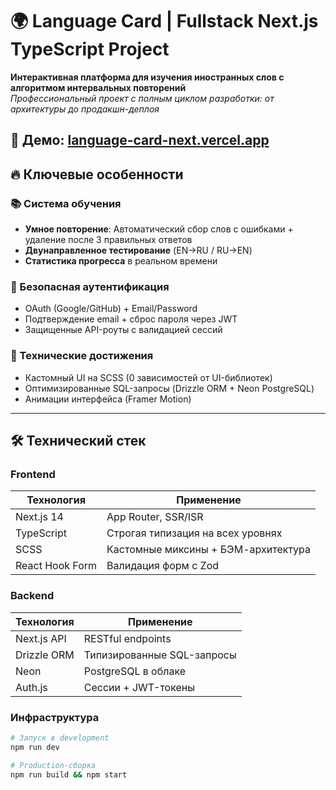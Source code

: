# 🌍 Language Card | Fullstack Next.js TypeScript Project

**Интерактивная платформа для изучения иностранных слов с алгоритмом интервальных повторений**  
*Профессиональный проект с полным циклом разработки: от архитектуры до продакшн-деплоя*

🚀 **Демо**: [language-card-next.vercel.app](https://language-card-next.vercel.app/)  
---

## 🔥 Ключевые особенности

### 📚 Система обучения
- **Умное повторение**: Автоматический сбор слов с ошибками + удаление после 3 правильных ответов
- **Двунаправленное тестирование** (EN→RU / RU→EN)
- **Статистика прогресса** в реальном времени

### 🔐 Безопасная аутентификация
- OAuth (Google/GitHub) + Email/Password
- Подтверждение email + сброс пароля через JWT
- Защищенные API-роуты с валидацией сессий

### 🎯 Технические достижения
- Кастомный UI на SCSS (0 зависимостей от UI-библиотек)
- Оптимизированные SQL-запросы (Drizzle ORM + Neon PostgreSQL)
- Анимации интерфейса (Framer Motion)

---

## 🛠 Технический стек

### Frontend
| Технология         | Применение                     |
|--------------------|--------------------------------|
| Next.js 14         | App Router, SSR/ISR            |
| TypeScript         | Строгая типизация на всех уровнях |
| SCSS               | Кастомные миксины + БЭМ-архитектура |
| React Hook Form    | Валидация форм с Zod           |

### Backend
| Технология         | Применение                     |
|--------------------|--------------------------------|
| Next.js API        | RESTful endpoints              |
| Drizzle ORM        | Типизированные SQL-запросы     |
| Neon               | PostgreSQL в облаке            |
| Auth.js            | Сессии + JWT-токены            |

### Инфраструктура
```bash
# Запуск в development
npm run dev

# Production-сборка
npm run build && npm start
